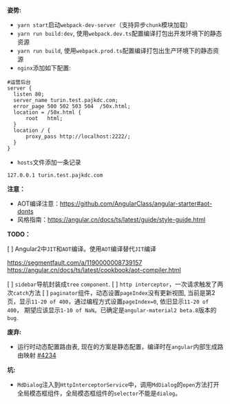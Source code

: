 
__姿势:__

* `yarn start`启动`webpack-dev-server`（支持异步`chunk`模块加载）
* `yarn run build:dev`, 使用`webpack.dev.ts`配置编译打包出开发环境下的静态资源
* `yarn run build`, 使用`webpack.prod.ts`配置编译打包出生产环境下的静态资源
* `nginx`添加如下配置:

```
#运营后台
server {
  listen 80;
  server_name turin.test.pajkdc.com;
  error_page 500 502 503 504  /50x.html;
  location = /50x.html {
      root   html;
  }
  location / {
      proxy_pass http://localhost:2222/;
  }
}
```

* `hosts`文件添加一条记录

`127.0.0.1 turin.test.pajkdc.com`  

__注意：__

* AOT编译注意：https://github.com/AngularClass/angular-starter#aot-donts
* 风格指南：https://angular.cn/docs/ts/latest/guide/style-guide.html

__TODO：__

[  ] Angular2中`JIT`和`AOT`编译。使用`AOT`编译替代`JIT`编译

  https://segmentfault.com/a/1190000008739157
  https://angular.cn/docs/ts/latest/cookbook/aot-compiler.html

[  ] `sidebar`导航封装成`tree` `component`.
[  ] `http interceptor`，一次请求触发了两次`catch`方法
[  ] `paginator`组件，动态设置`pageIndex`没有更新视图, 当前是第2页，显示`11-20 of 400`，通过编程方式设置`pageIndex=0`, 依旧显示`11-20 of 400`，
期望应该显示`1-10 of NaN`。已确定是`angular-material2 beta.8`版本的`bug`.

__废弃:__

* 运行时动态配置路由表, 现在的方案是静态配置，编译时在`angular`内部生成路由映射 [#4234](https://github.com/angular/angular-cli/issues/4234)

__坑:__

* `MdDialog`注入到`HttpInterceptorService`中，调用`MdDialog`的`open`方法打开全局模态框组件，全局模态框组件的`selector`不能是`dialog`。

